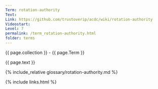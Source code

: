 ```yaml
---
Term: rotation-authority
Text: 
Link: https://github.com/trustoverip/acdc/wiki/rotation-authority
Videostart: 
Level: 7
permalink: /term_rotation-authority.html
folder: terms
---
```


{{ page.collection }} - {{ page.Term }}

   {{ page.text }}

{% include_relative glossary/rotation-authority.md %}

 {% include links.html %} 
